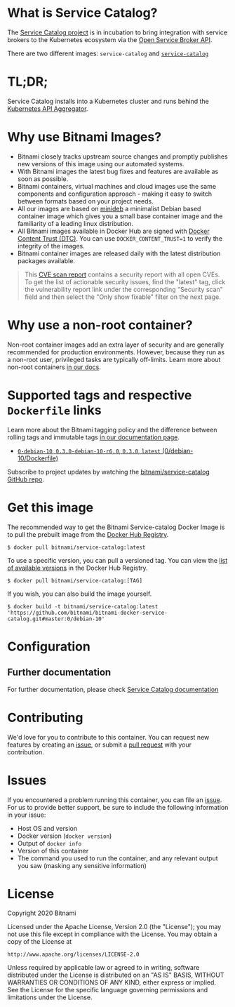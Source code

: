 
# What is Service Catalog?

The [Service Catalog project](https://github.com/kubernetes-incubator/service-catalog/) is in incubation to bring integration with service brokers to the Kubernetes ecosystem via the [Open Service Broker API](https://github.com/openservicebrokerapi/servicebroker).

There are two different images: `service-catalog` and [`service-catalog`](https://github.com/bitnami/bitnami-docker-service-catalog)

# TL;DR;

Service Catalog installs into a Kubernetes cluster and runs behind the [Kubernetes API Aggregator](https://kubernetes.io/docs/concepts/api-extension/apiserver-aggregation/).

# Why use Bitnami Images?

* Bitnami closely tracks upstream source changes and promptly publishes new versions of this image using our automated systems.
* With Bitnami images the latest bug fixes and features are available as soon as possible.
* Bitnami containers, virtual machines and cloud images use the same components and configuration approach - making it easy to switch between formats based on your project needs.
* All our images are based on [minideb](https://github.com/bitnami/minideb) a minimalist Debian based container image which gives you a small base container image and the familiarity of a leading linux distribution.
* All Bitnami images available in Docker Hub are signed with [Docker Content Trust (DTC)](https://docs.docker.com/engine/security/trust/content_trust/). You can use `DOCKER_CONTENT_TRUST=1` to verify the integrity of the images.
* Bitnami container images are released daily with the latest distribution packages available.


> This [CVE scan report](https://quay.io/repository/bitnami/service-catalog?tab=tags) contains a security report with all open CVEs. To get the list of actionable security issues, find the "latest" tag, click the vulnerability report link under the corresponding "Security scan" field and then select the "Only show fixable" filter on the next page.

# Why use a non-root container?

Non-root container images add an extra layer of security and are generally recommended for production environments. However, because they run as a non-root user, privileged tasks are typically off-limits. Learn more about non-root containers [in our docs](https://docs.bitnami.com/tutorials/work-with-non-root-containers/).

# Supported tags and respective `Dockerfile` links

Learn more about the Bitnami tagging policy and the difference between rolling tags and immutable tags [in our documentation page](https://docs.bitnami.com/tutorials/understand-rolling-tags-containers/).


* [`0-debian-10`, `0.3.0-debian-10-r6`, `0`, `0.3.0`, `latest` (0/debian-10/Dockerfile)](https://github.com/bitnami/bitnami-docker-service-catalog/blob/0.3.0-debian-10-r6/0/debian-10/Dockerfile)

Subscribe to project updates by watching the [bitnami/service-catalog GitHub repo](https://github.com/bitnami/bitnami-docker-service-catalog).

# Get this image

The recommended way to get the Bitnami Service-catalog Docker Image is to pull the prebuilt image from the [Docker Hub Registry](https://hub.docker.com/r/bitnami/service-catalog).

```console
$ docker pull bitnami/service-catalog:latest
```

To use a specific version, you can pull a versioned tag. You can view the [list of available versions](https://hub.docker.com/r/bitnami/service-catalog/tags/) in the Docker Hub Registry.

```console
$ docker pull bitnami/service-catalog:[TAG]
```

If you wish, you can also build the image yourself.

```console
$ docker build -t bitnami/service-catalog:latest 'https://github.com/bitnami/bitnami-docker-service-catalog.git#master:0/debian-10'
```

# Configuration

## Further documentation

For further documentation, please check [Service Catalog documentation](https://kubernetes.io/docs/concepts/extend-kubernetes/service-catalog/)

# Contributing

We'd love for you to contribute to this container. You can request new features by creating an [issue](https://github.com/bitnami/bitnami-docker-service-catalog/issues), or submit a [pull request](https://github.com/bitnami/bitnami-docker-service-catalog/pulls) with your contribution.

# Issues

If you encountered a problem running this container, you can file an [issue](https://github.com/bitnami/bitnami-docker-service-catalog/issues/new). For us to provide better support, be sure to include the following information in your issue:

- Host OS and version
- Docker version (`docker version`)
- Output of `docker info`
- Version of this container
- The command you used to run the container, and any relevant output you saw (masking any sensitive information)

# License

Copyright 2020 Bitnami

Licensed under the Apache License, Version 2.0 (the "License");
you may not use this file except in compliance with the License.
You may obtain a copy of the License at

    http://www.apache.org/licenses/LICENSE-2.0

Unless required by applicable law or agreed to in writing, software
distributed under the License is distributed on an "AS IS" BASIS,
WITHOUT WARRANTIES OR CONDITIONS OF ANY KIND, either express or implied.
See the License for the specific language governing permissions and
limitations under the License.
